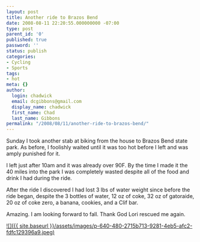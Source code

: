 ```yaml
---
layout: post
title: Another ride to Brazos Bend
date: 2008-08-11 22:20:55.000000000 -07:00
type: post
parent_id: '0'
published: true
password: ''
status: publish
categories:
- Cycling
- Sports
tags:
- hot
meta: {}
author:
  login: chadwick
  email: dcgibbons@gmail.com
  display_name: chadwick
  first_name: Chad
  last_name: Gibbons
permalink: "/2008/08/11/another-ride-to-brazos-bend/"
---
```

Sunday I took another stab at biking from the house to Brazos Bend state park. As before, I foolishly waited until it was too hot before I left and was amply punished for it.

I left just after 10am and it was already over 90F. By the time I made it the 40 miles into the park I was completely wasted despite all of the food and drink I had during the ride.

After the ride I discovered I had lost 3 lbs of water weight since before the ride began, despite the 3 bottles of water, 12 oz of coke, 32 oz of gatoraide, 20 oz of coke zero, a banana, cookies, and a Clif bar.

Amazing. I am looking forward to fall. Thank God Lori rescued me again.

[![]({{ site.baseurl }}/assets/images/p-640-480-2715b713-9281-4eb5-afc2-fdfc129396a9.jpeg)](http://chadgibbons.com/wp-content/uploads/2008/08/p-640-480-2715b713-9281-4eb5-afc2-fdfc129396a9.jpeg)

